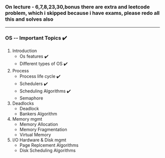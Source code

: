 ### On lecture - 6,7,8,23,30,bonus there are extra and leetcode problem, which i skipped because i have exams, please redo all this and solves also

---

### OS -- Important Topics ✔️

1. Introduction
    * Os features ✔️
    * Different types of OS ✔️
2. Process
    + Process life cycle ✔️
    + Schedulers ✔️
    + Scheduling Algorithms ✔️
    + Semaphore 
3. Deadlocks
    + Deadlock 
    + Bankers Algorithm 
4. Memory mgmt
    + Memory Allocation 
    + Memory Fragmentation 
    + Virtual Memory 
5.  I/O Hardware & Disk mgmt
    + Page Replcement Algorithms 
    + Disk Scheduling Algorithms 